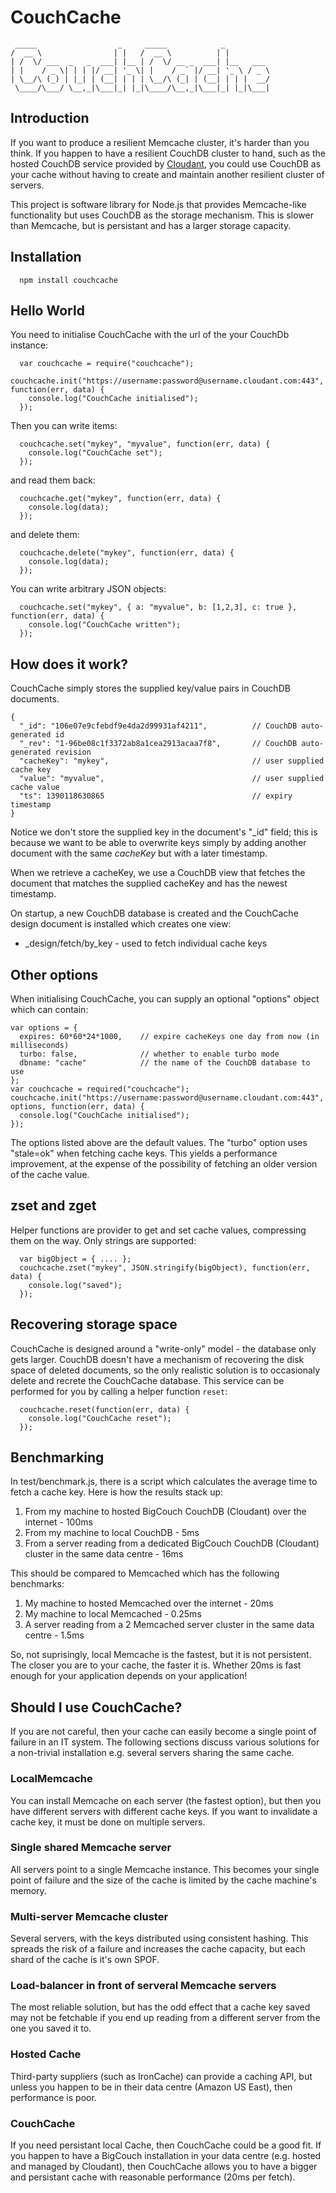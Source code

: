 # CouchCache
```
 _____                  _     _____            _          
/  __ \                | |   /  __ \          | |         
| /  \/ ___  _   _  ___| |__ | /  \/ __ _  ___| |__   ___ 
| |    / _ \| | | |/ __| '_ \| |    / _` |/ __| '_ \ / _ \
| \__/\ (_) | |_| | (__| | | | \__/\ (_| | (__| | | |  __/
 \____/\___/ \__,_|\___|_| |_|\____/\__,_|\___|_| |_|\___|
```                                                          

## Introduction
                                                          
If you want to produce a resilient Memcache cluster, it's harder than you think. If you happen to have a resilient CouchDB cluster to hand, such as the hosted CouchDB service provided by [Cloudant](https://cloudant.com/), you could use CouchDB as your cache without having to create and maintain another resilient cluster of servers.

This project is software library for Node.js that provides Memcache-like functionality but uses CouchDB as the storage mechanism. This is slower than Memcache, but is persistant and has a larger storage capacity. 

## Installation

```                                                       
  npm install couchcache
```

## Hello World

You need to initialise CouchCache with the url of the your CouchDb instance:

```
  var couchcache = require("couchcache");
  couchcache.init("https://username:password@username.cloudant.com:443", function(err, data) {
    console.log("CouchCache initialised");
  });                                                  
```

Then you can write items:

```
  couchcache.set("mykey", "myvalue", function(err, data) {
    console.log("CouchCache set");
  });
```

and read them back:

```
  couchcache.get("mykey", function(err, data) {
    console.log(data);
  });
```

and delete them:

```
  couchcache.delete("mykey", function(err, data) {
    console.log(data);
  });
```


You can write arbitrary JSON objects:

```
  couchcache.set("mykey", { a: "myvalue", b: [1,2,3], c: true }, function(err, data) {
    console.log("CouchCache written");
  });
```

## How does it work?

CouchCache simply stores the supplied key/value pairs in CouchDB documents. 

```
{
  "_id": "106e07e9cfebdf9e4da2d99931af4211",          // CouchDB auto-generated id
  "_rev": "1-96be08c1f3372ab8a1cea2913acaa7f8",       // CouchDB auto-generated revision
  "cacheKey": "mykey",                                // user supplied cache key
  "value": "myvalue",                                 // user supplied cache value
  "ts": 1390118630865                                 // expiry timestamp
}
```

Notice we don't store the supplied key in the document's "_id" field; this is because we want to be
able to overwrite keys simply by adding another document with the same *cacheKey* but with a later timestamp.

When we retrieve a cacheKey, we use a CouchDB view that fetches the document that matches the supplied cacheKey and has the newest timestamp.

On startup, a new CouchDB database is created and the CouchCache design document is installed which 
creates one view:

* _design/fetch/by_key - used to fetch individual cache keys


## Other options

When initialising CouchCache, you can supply an optional "options" object which can contain:

```
var options = {
  expires: 60*60*24*1000,    // expire cacheKeys one day from now (in milliseconds) 
  turbo: false,              // whether to enable turbo mode
  dbname: "cache"            // the name of the CouchDB database to use
};
var couchcache = required("couchcache");
couchcache.init("https://username:password@username.cloudant.com:443", options, function(err, data) {
  console.log("CouchCache initialised");
});  
```

The options listed above are the default values. The "turbo" option uses "stale=ok" when fetching cache keys. This yields a performance improvement, at the expense of the possibility of fetching an older version of the cache value. 

## zset and zget

Helper functions are provider to get and set cache values, compressing them on the way. Only strings are supported:

```
  var bigObject = { .... };
  couchcache.zset("mykey", JSON.stringify(bigObject), function(err, data) {
    console.log("saved");
  });
```


## Recovering storage space

CouchCache is designed around a "write-only" model - the database only gets larger. CouchDB doesn't have a mechanism of recovering the disk space of deleted documents, so the only realistic solution is to occasionaly delete and recrete the CouchCache database.
This service can be performed for you by calling a helper function `reset`:

```
  couchcache.reset(function(err, data) {
    console.log("CouchCache reset");
  });
```

## Benchmarking

In test/benchmark.js, there is a script which calculates the average time to fetch a cache key. Here is how the results stack up:

1. From my machine to hosted BigCouch CouchDB (Cloudant) over the internet - 100ms
2. From my machine to local CouchDB - 5ms
3. From a server reading from a dedicated BigCouch CouchDB (Cloudant) cluster in the same data centre - 16ms

This should be compared to Memcached which has the following benchmarks:

1. My machine to hosted Memcached over the internet - 20ms
2. My machine to local Memcached - 0.25ms
3. A server reading from a 2 Memcached server cluster in the same data centre - 1.5ms 

So, not suprisingly, local Memcache is the fastest, but it is not persistent. The closer you are to your cache, the faster it is. Whether 20ms is fast enough for your application depends on your application!
 
## Should I use CouchCache?

If you are not careful, then your cache can easily become a single point of failure in an IT system. The following sections discuss various solutions for a non-trivial installation e.g. several servers sharing the same cache. 

### LocalMemcache

You can install Memcache on each server (the fastest option), but then you have different servers
with different cache keys. If you want to invalidate a cache key, it must be done on multiple servers.

### Single shared Memcache server

All servers point to a single Memcache instance. This becomes your single point of failure and the size of the cache is limited by the cache machine's memory.

### Multi-server Memcache cluster

Several servers, with the keys distributed using consistent hashing. This spreads the risk of a failure and increases the cache capacity, but each shard of the cache is it's own SPOF.

### Load-balancer in front of serveral Memcache servers

The most reliable solution, but has the odd effect that a cache key saved may not be fetchable if you end up reading from a different server from the one you saved it to.

### Hosted Cache

Third-party suppliers (such as IronCache) can provide a caching API, but unless you happen to be in their data centre (Amazon US East), then performance is poor.

### CouchCache

If you need persistant local Cache, then CouchCache could be a good fit. If you happen to have a BigCouch installation in your data centre (e.g. hosted and managed by Cloudant), then CouchCache allows you to have a bigger and persistant cache with reasonable performance (20ms per fetch).





